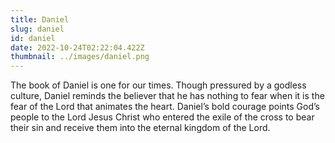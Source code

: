 ```yaml
---
title: Daniel
slug: daniel
id: daniel
date: 2022-10-24T02:22:04.422Z
thumbnail: ../images/daniel.png
---
```


The book of Daniel is one for our times. Though pressured by a godless culture, Daniel reminds the believer that he has nothing to fear when it is the fear of the Lord that animates the heart. Daniel’s bold courage points God’s people to the Lord Jesus Christ who entered the exile of the cross to bear their sin and receive them into the eternal kingdom of the Lord.

